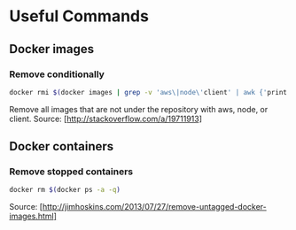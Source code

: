 # Useful Commands
## Docker images
### Remove conditionally
```sh
docker rmi $(docker images | grep -v 'aws\|node\'client' | awk {'print $3'})
```
Remove all images that are not under the repository with aws, node, or client.
Source: [http://stackoverflow.com/a/19711913]

## Docker containers
### Remove stopped containers
```sh
docker rm $(docker ps -a -q)
```
Source: [http://jimhoskins.com/2013/07/27/remove-untagged-docker-images.html]
